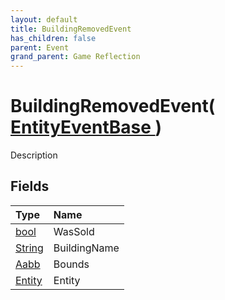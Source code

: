 ```yaml
---
layout: default
title: BuildingRemovedEvent
has_children: false
parent: Event
grand_parent: Game Reflection
---
```

# BuildingRemovedEvent( [ EntityEventBase ](/docs/game-reflection/events/entity_event_base) )
Description 

## Fields

| Type | Name |
|:-------------|:--------------|
| [bool](/docs/game-reflection/components/bool) | WasSold |
| [String](/docs/game-reflection/components/string) | BuildingName |
| [Aabb](/docs/game-reflection/components/aabb) | Bounds |
| [Entity](/docs/game-reflection/classes/entity) | Entity |

